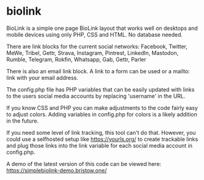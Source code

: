 # biolink
BioLink is a simple one page BioLink layout that works well on desktops and mobile devices using only PHP, CSS and HTML. No database needed.

There are link blocks for the current social networks:
Facebook, Twitter, MeWe, Tribel, Gettr, Strava, Instagram, Pintrest, LinkedIn, Mastodon, Rumble, Telegram, Rokfin, Whatsapp, Gab, Gettr, Parler

There is also an email link block. A link to a form can be used or a mailto: link with your email address.

The config.php file has PHP variables that can be easily updated with links to the users social media accounts by replacing 'username' in the URL.

If you know CSS and PHP you can make adjustments to the code fairly easy to adjust colors. Adding variables in config.php for colors is a likely addition in the future.

If you need some level of link tracking, this tool can't do that. However, you could use a selfhosted setup like https://yourls.org/ to create trackable links and plug those links into the link variable for each social media account in config.php.

A demo of the latest version of this code can be viewed here: https://simplebiolink-demo.bristow.one/
